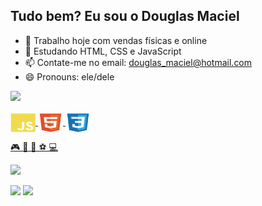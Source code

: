 ## Tudo bem? Eu sou o Douglas Maciel 

- 🔭 Trabalho hoje com vendas físicas e online
- 🌱 Estudando HTML, CSS e JavaScript
- 📫 Contate-me no email: douglas_maciel@hotmail.com
- 😄 Pronouns: ele/dele

<div align="left">
 
  <a href="https://github.com/dscode41">
  <img height="180em" src="https://github-readme-stats.vercel.app/api?username=dscode41&show_icons=true&theme=dark&include_all_commits=true&count_private=true"/>
  
</div>
  
  <div style="display: inline_block"><br>
  <img align="center" alt="Douglas-Js" height="30" width="40" src="https://raw.githubusercontent.com/devicons/devicon/master/icons/javascript/javascript-plain.svg">
  <img align="center" alt="Douglas-HTML" height="30" width="40" src="https://raw.githubusercontent.com/devicons/devicon/master/icons/html5/html5-original.svg">
  <img align="center" alt="Douglas-CSS" height="30" width="40" src="https://raw.githubusercontent.com/devicons/devicon/master/icons/css3/css3-original.svg">
  
</div>
  
 🎮  🎸  📘  ⚽  💻  
 
<div> 
 
  <a href="https://instagram.com/doougbit41" target="_blank"><img src="https://img.shields.io/badge/-Instagram-%23E4405F?style=for-the-badge&logo=instagram&logoColor=white" target="_blank"></a>
 	
 <a href = "mailto:douglas_maciel@hotmail.com"><img src="https://img.shields.io/badge/-Hotmail-%23333?style=for-the-badge&logo=gmail&logoColor=white" target="_blank"></a>
  <a href="https://www.linkedin.com/in/doougdev41-45875016a" target="_blank"><img src="https://img.shields.io/badge/-LinkedIn-%230077B5?style=for-the-badge&logo=linkedin&logoColor=white" target="_blank"></a> 
 

</div>
